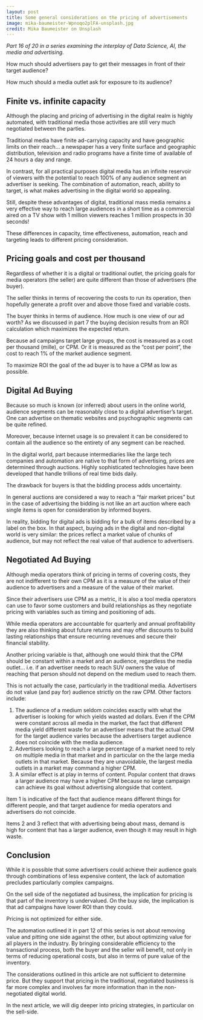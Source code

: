 ```yaml
---
layout: post
title: Some general considerations on the pricing of advertisements
image: mika-baumeister-Wpnoqo2plFA-unsplash.jpg
credit: Mika Baumeister on Unsplash
---
```


*Part 16 of 20 in a series examining the interplay of Data Science, AI, the media and advertising.*

How much should advertisers pay to get their messages in front of their target audience?

How much should a media outlet ask for exposure to its audience?

## Finite vs. infinite capacity

Although the placing and pricing of advertising in the digital realm is highly automated, with traditional media those activities are still very much negotiated between the parties.

Traditional media have finite ad-carrying capacity and have geographic limits on their reach... a newspaper has a very finite surface and geographic distribution, television and radio programs have a finite time of available of 24 hours a day and range.

In contrast, for all practical purposes digital media has an infinite reservoir of viewers with the potential to reach 100% of any audience segment an advertiser is seeking. The combination of automation, reach, ability to target, is what makes advertising in the digital world so appealing.

Still, despite these advantages of digital, traditional mass media remains a very effective way to reach large audiences in a short time as a commercial aired on a TV show with 1 million viewers reaches 1 million prospects in 30 seconds!

These differences in capacity, time effectiveness, automation, reach and targeting leads to different pricing consideration.

## Pricing goals and cost per thousand

Regardless of whether it is a digital or traditional outlet, the pricing goals for media operators (the seller) are quite different than those of advertisers (the buyer).

The seller thinks in terms of recovering the costs to run its operation, then hopefully generate a profit over and above those fixed and variable costs.

The buyer thinks in terms of audience. How much is one view of our ad worth? As we discussed in part 7 the buying decision results from an ROI calculation which maximizes the expected return.

Because ad campaigns target large groups, the cost is measured as a cost per thousand (mille), or CPM. Or it is measured as the “cost per point”, the cost to reach 1% of the market audience segment.

To maximize ROI the goal of the ad buyer is to have a CPM as low as possible.

## Digital Ad Buying

Because so much is known (or inferred) about users in the online world, audience segments can be reasonably close to a digital advertiser’s target. One can advertise on thematic websites and psychographic segments can be quite refined.

Moreover, because internet usage is so prevalent it can be considered to contain all the audience so the entirety of any segment can be reached.

In the digital world, part because intermediaries like the large tech companies and automation are native to that form of advertising, prices are determined through auctions. Highly sophisticated technologies have been developed that handle trillions of real time bids daily.

The drawback for buyers is that the bidding process adds uncertainty.

In general auctions are considered a way to reach a “fair market prices” but in the case of advertising the bidding is not like an art auction where each single items is open for consideration by informed buyers.

In reality, bidding for digital ads is bidding for a bulk of items described by a label on the box. In that aspect, buying ads in the digital and non-digital world is very similar: the prices reflect a market value of chunks of audience, but may not reflect the real value of that audience to advertisers.

## Negotiated Ad Buying

Although media operators think of pricing in terms of covering costs, they are not indifferent to their own CPM as it is a measure of the value of their audience to advertisers and a measure of the value of their market.

Since their advertisers use CPM as a metric, it is also a tool media operators can use to favor some customers and build relationships as they negotiate pricing with variables such as timing and positioning of ads.

While media operators are accountable for quarterly and annual profitability they are also thinking about future returns and may offer discounts to build lasting relationships that ensure recurring revenues and secure their financial stability.

Another pricing variable is that, although one would think that the CPM should be constant within a market and an audience, regardless the media outlet… i.e. if an advertiser needs to reach SUV owners the value of reaching that person should not depend on the medium used to reach them.

This is not actually the case, particularly in the traditional media. Advertisers do not value (and pay for) audience strictly on the raw CPM. Other factors include:

1. The audience of a medium seldom coincides exactly with what the advertiser is looking for which yields wasted ad dollars. Even if the CPM were constant across all media in the market, the fact that different media yield different waste for an advertiser means that the actual CPM for the target audience varies because the advertisers target audience does not coincide with the media audience.
2. Advertisers looking to reach a large percentage of a market need to rely on multiple media in that market and in particular on the the large media outlets in that market. Because they are unavoidable, the largest media outlets in a market may command a higher CPM.
3. A similar effect is at play in terms of content. Popular content that draws a larger audience may have a higher CPM because no large campaign can achieve its goal without advertising alongside that content.

Item 1 is indicative of the fact that audience means different things for different people, and that target audience for media operators and advertisers do not coincide.

Items 2 and 3 reflect that with advertising being about mass, demand is high for content that has a larger audience, even though it may result in high waste.

## Conclusion

While it is possible that some advertisers could achieve their audience goals through combinations of less expensive content, the lack of automation precludes particularly complex campaigns.

On the sell side of the negotiated ad business, the implication for pricing is that part of the inventory is undervalued. On the buy side, the implication is that ad campaigns have lower ROI than they could.

Pricing is not optimized for either side.

The automation outlined it in part 12 of this series is not about removing value and pitting one side against the other, but about optimizing value for all players in the industry. By bringing considerable efficiency to the transactional process, both the buyer and the seller will benefit, not only in terms of reducing operational costs, but also in terms of pure value of the inventory.

The considerations outlined in this article are not sufficient to determine price. But they support that pricing in the traditional, negotiated business is far more complex and involves far more information than in the non-negotiated digital world.

In the next article, we will dig deeper into pricing strategies, in particular on the sell-side.

